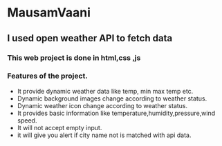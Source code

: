 # MausamVaani

## I used open weather API to fetch data 

### This  web project is done in html,css ,js
 
### Features of the project.

* It provide dynamic weather data like temp, min max temp etc.
* Dynamic background images change according to weather status.
* Dynamic weather icon change according to weather status.
* It provides basic information like temperature,humidity,pressure,wind speed.
* It will not accept empty input.
* it will give you  alert if city name not is matched with api data.
  
